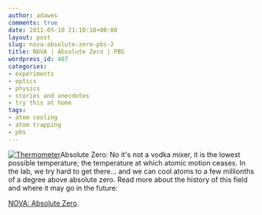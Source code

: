 ```yaml
---
author: adawes
comments: true
date: 2011-05-10 21:10:18+00:00
layout: post
slug: nova-absolute-zero-pbs-2
title: NOVA | Absolute Zero | PBS
wordpress_id: 487
categories:
- experiments
- optics
- physics
- stories and anecdotes
- try this at home
tags:
- atom cooling
- atom trapping
- pbs
---
```


[![Thermometer](http://dawes.files.wordpress.com/2011/05/icon_degr.jpg)](http://www.pbs.org/wgbh/nova/zero/)Absolute Zero: No it's not a vodka mixer, it is the lowest possible temperature; the temperature at which atomic motion ceases. In the lab, we try hard to get there... and we can cool atoms to a few millionths of a degree above absolute zero. Read more about the history of this field and where it may go in the future:

[NOVA: Absolute Zero](http://www.pbs.org/wgbh/nova/zero/).
